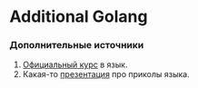 # Additional Golang

### Дополнительные источники
1. [Официальный курс](https://go-tour-ru-ru.appspot.com/welcome/1) в язык.
2. Какая-то [презентация](https://speakerdeck.com/majek04/golang-sucks) про приколы языка.